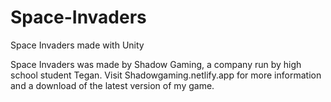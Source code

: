 # Space-Invaders
Space Invaders made with Unity

Space Invaders was made by Shadow Gaming, a company run by high school student Tegan. Visit Shadowgaming.netlify.app for more information and a download of the latest version of my game.
